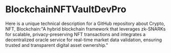 # BlockchainNFTVaultDevPro
Here is a unique technical description for a GitHub repository about Crypto, NFT, Blockchain:"A hybrid blockchain framework that leverages zk-SNARKs for scalable, privacy-preserving NFT transactions and integrates a decentralized oracle service for real-time market data validation, ensuring trusted and transparent digital asset ownership."
